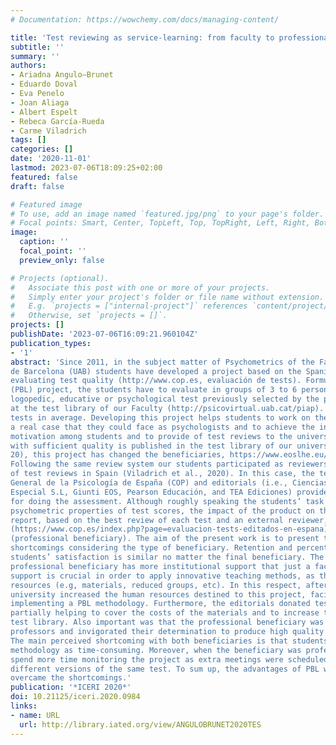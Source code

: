 ```yaml
---
# Documentation: https://wowchemy.com/docs/managing-content/

title: 'Test reviewing as service-learning: from faculty to professional beneficiaries'
subtitle: ''
summary: ''
authors:
- Ariadna Angulo—Brunet
- Eduardo Doval
- Eva Penelo
- Joan Aliaga
- Albert Espelt
- Rebeca García-Rueda
- Carme Viladrich
tags: []
categories: []
date: '2020-11-01'
lastmod: 2023-07-06T18:09:25+02:00
featured: false
draft: false

# Featured image
# To use, add an image named `featured.jpg/png` to your page's folder.
# Focal points: Smart, Center, TopLeft, Top, TopRight, Left, Right, BottomLeft, Bottom, BottomRight.
image:
  caption: ''
  focal_point: ''
  preview_only: false

# Projects (optional).
#   Associate this post with one or more of your projects.
#   Simply enter your project's folder or file name without extension.
#   E.g. `projects = ["internal-project"]` references `content/project/deep-learning/index.md`.
#   Otherwise, set `projects = []`.
projects: []
publishDate: '2023-07-06T16:09:21.960104Z'
publication_types:
- '1'
abstract: 'Since 2011, in the subject matter of Psychometrics of the Faculty of Psychology of Universitat Autònoma
de Barcelona (UAB) students have developed a project based on the Spanish review system for
evaluating test quality (http://www.cop.es, evaluación de tests). Formulated as a Problem-based learning
(PBL) project, the students have to evaluate in groups of 3 to 6 persons the psychometric properties of a
logopedic, educative or psychological test previously selected by the professors among those available
at the test library of our Faculty (http://psicovirtual.uab.cat/piap). Every year about 60 groups evaluate 10
tests in average. Developing this project helps students to work on the content of the subject matter from
a real case that they could face as psychologists and to achieve the intended competences. To increase
motivation among students and to provide of test reviews to the university, the best review of each test
with sufficient quality is published in the test library of our university (faculty beneficiary). Recently (2019-
20), this project has changed the beneficiaries, https://www.eoslhe.eu/test-reviewing-as-servicelearning).
Following the same review system our students participated as reviewers in the eighth edition
of test reviews in Spain (Viladrich et al., 2020). In this case, the tests were selected for the Consejo
General de la Psicología de España (COP) and editorials (i.e., Ciencias de la Educación Preescolar &
Especial S.L, Giunti EOS, Pearson Educación, and TEA Ediciones) provided part of the material needed
for doing the assessment. Although roughly speaking the students’ task was the same, to review
psychometric properties of test scores, the impact of the product on the community increased: the final
report, based on the best review of each test and an external reviewer, has been published in the COP
(https://www.cop.es/index.php?page=evaluacion-tests-editados-en-espana) making it publicly available
(professional beneficiary). The aim of the present work is to present the perceived main strengths and
shortcomings considering the type of beneficiary. Retention and percentage of students who passed and
students’ satisfaction is similar no matter the final beneficiary. The main advantage is that having a
professional beneficiary has more institutional support that just a faculty beneficiary. Having institutional
support is crucial in order to apply innovative teaching methods, as there is a need for additional
resources (e.g, materials, reduced groups, etc). In this respect, after nine years of experience our
university increased the human resources destined to this project, facilitating a better scenario for
implementing a PBL methodology. Furthermore, the editorials donated tests for doing the revision
partially helping to cover the costs of the materials and to increase the tests or versions available in the
test library. Also important was that the professional beneficiary was perceived as a challenge by the
professors and invigorated their determination to produce high quality reports.
The main perceived shortcoming with both beneficiaries is that students and professors perceived this
methodology as time-consuming. Moreover, when the beneficiary was professional, the professors
spend more time monitoring the project as extra meetings were scheduled in order to agree on reports of
different versions of the same test. To sum up, the advantages of PBL with professional beneficiaries
overcame the shortcomings.'
publication: '*ICERI 2020*'
doi: 10.21125/iceri.2020.0984
links:
- name: URL
  url: http://library.iated.org/view/ANGULOBRUNET2020TES
---
```


